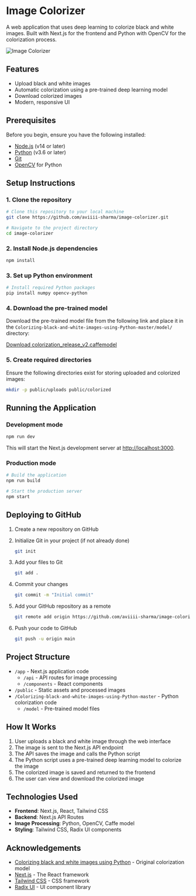# Image Colorizer

A web application that uses deep learning to colorize black and white images. Built with Next.js for the frontend and Python with OpenCV for the colorization process.

![Image Colorizer]([https://github.com/aviiii-sharma/image-colorizer/raw/main/public/placeholder.jpg](https://github.com/aviiii-sharma/image-colorizer/blob/main/public/placeholder.jpg))

## Features

- Upload black and white images
- Automatic colorization using a pre-trained deep learning model
- Download colorized images
- Modern, responsive UI

## Prerequisites

Before you begin, ensure you have the following installed:

- [Node.js](https://nodejs.org/) (v14 or later)
- [Python](https://www.python.org/) (v3.6 or later)
- [Git](https://git-scm.com/)
- [OpenCV](https://opencv.org/) for Python

## Setup Instructions

### 1. Clone the repository

```bash
# Clone this repository to your local machine
git clone https://github.com/aviiii-sharma/image-colorizer.git

# Navigate to the project directory
cd image-colorizer
```

### 2. Install Node.js dependencies

```bash
npm install
```

### 3. Set up Python environment

```bash
# Install required Python packages
pip install numpy opencv-python
```

### 4. Download the pre-trained model

Download the pre-trained model file from the following link and place it in the `Colorizing-black-and-white-images-using-Python-master/model/` directory:

[Download colorization_release_v2.caffemodel](https://www.dropbox.com/s/dx0qvhhp5hbcx7z/colorization_release_v2.caffemodel?dl=1)

### 5. Create required directories

Ensure the following directories exist for storing uploaded and colorized images:

```bash
mkdir -p public/uploads public/colorized
```

## Running the Application

### Development mode

```bash
npm run dev
```

This will start the Next.js development server at [http://localhost:3000](http://localhost:3000).

### Production mode

```bash
# Build the application
npm run build

# Start the production server
npm start
```

## Deploying to GitHub

1. Create a new repository on GitHub

2. Initialize Git in your project (if not already done)
   ```bash
   git init
   ```

3. Add your files to Git
   ```bash
   git add .
   ```

4. Commit your changes
   ```bash
   git commit -m "Initial commit"
   ```

5. Add your GitHub repository as a remote
   ```bash
   git remote add origin https://github.com/aviiii-sharma/image-colorizer.git
   ```

6. Push your code to GitHub
   ```bash
   git push -u origin main
   ```

## Project Structure

- `/app` - Next.js application code
  - `/api` - API routes for image processing
  - `/components` - React components
- `/public` - Static assets and processed images
- `/Colorizing-black-and-white-images-using-Python-master` - Python colorization code
  - `/model` - Pre-trained model files

## How It Works

1. User uploads a black and white image through the web interface
2. The image is sent to the Next.js API endpoint
3. The API saves the image and calls the Python script
4. The Python script uses a pre-trained deep learning model to colorize the image
5. The colorized image is saved and returned to the frontend
6. The user can view and download the colorized image

## Technologies Used

- **Frontend**: Next.js, React, Tailwind CSS
- **Backend**: Next.js API Routes
- **Image Processing**: Python, OpenCV, Caffe model
- **Styling**: Tailwind CSS, Radix UI components

## Acknowledgements

- [Colorizing black and white images using Python](https://github.com/richzhang/colorization) - Original colorization model
- [Next.js](https://nextjs.org/) - The React framework
- [Tailwind CSS](https://tailwindcss.com/) - CSS framework
- [Radix UI](https://www.radix-ui.com/) - UI component library

